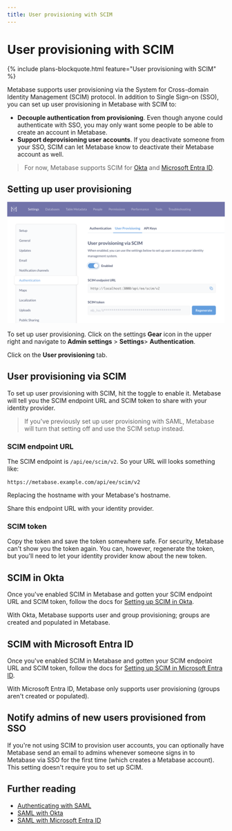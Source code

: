 ```yaml
---
title: User provisioning with SCIM
---
```


# User provisioning with SCIM

{% include plans-blockquote.html feature="User provisioning with SCIM" %}

Metabase supports user provisioning via the System for Cross-domain Identity Management (SCIM) protocol. In addition to Single Sign-on (SSO), you can set up user provisioning in Metabase with SCIM to:

- **Decouple authentication from provisioning**. Even though anyone could authenticate with SSO, you may only want some people to be able to create an account in Metabase.
- **Support deprovisioning user accounts**. If you deactivate someone from your SSO, SCIM can let Metabase know to deactivate their Metabase account as well.

> For now, Metabase supports SCIM for [Okta](https://help.okta.com/en-us/content/topics/apps/apps_app_integration_wizard_scim.htm?cshid=ext_Apps_App_Integration_Wizard-scim) and [Microsoft Entra ID](https://learn.microsoft.com/en-us/entra/architecture/sync-scim).

## Setting up user provisioning

![Setting up user provisioning with SCIM in Metabase](./images/user-provisioning.png)

To set up user provisioning. Click on the settings **Gear** icon in the upper right and navigate to **Admin settings** > **Settings**> **Authentication**.

Click on the **User provisioning** tab.

## User provisioning via SCIM

To set up user provisioning with SCIM, hit the toggle to enable it. Metabase will tell you the SCIM endpoint URL and SCIM token to share with your identity provider.

> If you've previously set up user provisioning with SAML, Metabase will turn that setting off and use the SCIM setup instead.

### SCIM endpoint URL

The SCIM endpoint is `/api/ee/scim/v2`. So your URL will looks something like:

```
https://metabase.example.com/api/ee/scim/v2
```

Replacing the hostname with your Metabase's hostname.

Share this endpoint URL with your identity provider.

### SCIM token

Copy the token and save the token somewhere safe. For security, Metabase can't show you the token again. You can, however, regenerate the token, but you'll need to let your identity provider know about the new token.

## SCIM in Okta

Once you've enabled SCIM in Metabase and gotten your SCIM endpoint URL and SCIM token, follow the docs for [Setting up SCIM in Okta](https://help.okta.com/en-us/content/topics/apps/apps_app_integration_wizard_scim.htm?cshid=ext_Apps_App_Integration_Wizard-scim).

With Okta, Metabase supports user and group provisioning; groups are created and populated in Metabase.

## SCIM with Microsoft Entra ID

Once you've enabled SCIM in Metabase and gotten your SCIM endpoint URL and SCIM token, follow the docs for [Setting up SCIM in Microsoft Entra ID](https://learn.microsoft.com/en-us/entra/identity/app-provisioning/configure-automatic-user-provisioning-portal).

With Microsoft Entra ID, Metabase only supports user provisioning (groups aren't created or populated).

## Notify admins of new users provisioned from SSO

If you're not using SCIM to provision user accounts, you can optionally have Metabase send an email to admins whenever someone signs in to Metabase via SSO for the first time (which creates a Metabase account). This setting doesn't require you to set up SCIM.

## Further reading

- [Authenticating with SAML](./authenticating-with-saml.md)
- [SAML with Okta](./saml-okta.md)
- [SAML with Microsoft Entra ID](./saml-azure.md)
